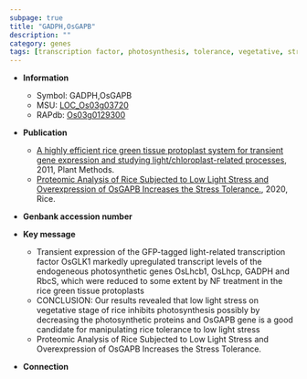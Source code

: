 ```yaml
---
subpage: true
title: "GADPH,OsGAPB"
description: ""
category: genes
tags: [transcription factor, photosynthesis, tolerance, vegetative, stress, stress tolerance]
---
```


* **Information**  
    + Symbol: GADPH,OsGAPB  
    + MSU: [LOC_Os03g03720](http://rice.plantbiology.msu.edu/cgi-bin/ORF_infopage.cgi?orf=LOC_Os03g03720)  
    + RAPdb: [Os03g0129300](http://rapdb.dna.affrc.go.jp/viewer/gbrowse_details/irgsp1?name=Os03g0129300)  

* **Publication**  
    + [A highly efficient rice green tissue protoplast system for transient gene expression and studying light/chloroplast-related processes](http://www.ncbi.nlm.nih.gov/pubmed?term=A+highly+efficient+rice+green+tissue+protoplast+system+for+transient+gene+expression+and+studying+light/chloroplast-related+processes%5BTitle%5D), 2011, Plant Methods.
    + [Proteomic Analysis of Rice Subjected to Low Light Stress and Overexpression of OsGAPB Increases the Stress Tolerance.](http://www.ncbi.nlm.nih.gov/pubmed?term=Proteomic+Analysis+of+Rice+Subjected+to+Low+Light+Stress+and+Overexpression+of+OsGAPB+Increases+the+Stress+Tolerance.%5BTitle%5D), 2020, Rice.

* **Genbank accession number**  

* **Key message**  
    + Transient expression of the GFP-tagged light-related transcription factor OsGLK1 markedly upregulated transcript levels of the endogeneous photosynthetic genes OsLhcb1, OsLhcp, GADPH and RbcS, which were reduced to some extent by NF treatment in the rice green tissue protoplasts
    + CONCLUSION: Our results revealed that low light stress on vegetative stage of rice inhibits photosynthesis possibly by decreasing the photosynthetic proteins and OsGAPB gene is a good candidate for manipulating rice tolerance to low light stress
    + Proteomic Analysis of Rice Subjected to Low Light Stress and Overexpression of OsGAPB Increases the Stress Tolerance.

* **Connection**  




